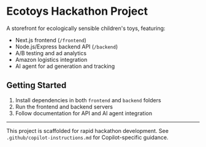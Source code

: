 # Ecotoys Hackathon Project

A storefront for ecologically sensible children's toys, featuring:
- Next.js frontend (`/frontend`)
- Node.js/Express backend API (`/backend`)
- A/B testing and ad analytics
- Amazon logistics integration
- AI agent for ad generation and tracking

## Getting Started

1. Install dependencies in both `frontend` and `backend` folders
2. Run the frontend and backend servers
3. Follow documentation for API and AI agent integration

---

This project is scaffolded for rapid hackathon development. See `.github/copilot-instructions.md` for Copilot-specific guidance.
